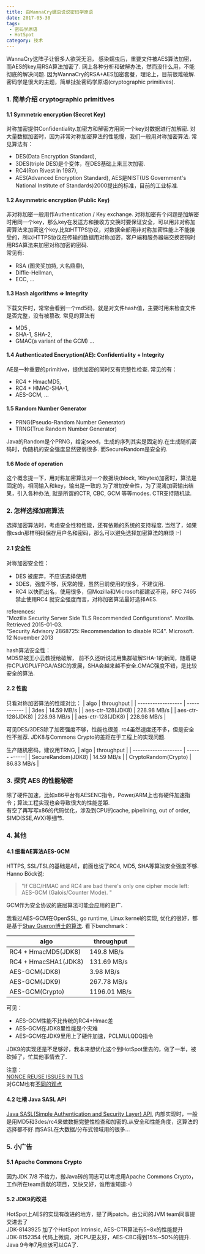 ```yaml
---
title: 由WannaCry蠕虫说说密码学原语
date: 2017-05-30
tags:
 - 密码学原语
 - HotSpot
category: 技术
---
```


WannaCry这阵子让很多人欲哭无泪， 感染蠕虫后，重要文件被AES算法加密， 而AES的key用RSA算法加密了. 网上各种分析和破解办法，然而没什么用，不能彻底的解决问题. 因为WannaCry的RSA+AES加密套餐，理论上，目前很难破解.  
密码学是很大的主题，简单扯扯密码学原语(cryptographic primitives).

<!--more-->

### 1. 简单介绍 cryptographic primitives

#### 1.1 Symmetric encryption (Secret Key)
对称加密提供Confidentiality.加密方和解密方用同一个key对数据进行加解密.
对大量数据加密时，因为非常对称加密算法的性能慢，我们一般用对称加密算法.
常见算法有：
* DES(Data Encryption Standard), 
* 3DES(triple DES)是个变体，在DES基础上来三次加密. 
* RC4(Ron Rivest in 1987),
* AES(Advanced Encryption Standard), 
AES是NIST(US Government's National Institute of Standards)2000提出的标准，目前的工业标准.

#### 1.2 Asymmetric encryption (Public Key)
非对称加密一般用作Authentication / Key exchange. 对称加密有个问题是加解密时用同一个key，那么key在发送方和接收方交换时要保证安全，可以用非对称加密算法来加密这个key.比如HTTPS协议，对数据全部用非对称加密性能上不能接受的，所以HTTPS协议在传输的数据用对称加密，客户端和服务器端交换密码时用RSA算法来加密对称加密的密码.  
常见有:
* RSA (图灵奖加持, 大名鼎鼎),  
* Diffie-Hellman, 
* ECC, ...

#### 1.3 Hash algorithms  => Integrity
下载文件时，常常会看到一个md5码，就是对文件hash值，主要时用来检查文件是否完整，没有被篡改.
常见的算法有
* MD5 , 
* SHA-1, SHA-2,  
* GMAC(a  variant of the GCM) …


#### 1.4 Authenticated Encryption(AE):  Confidentiality  +  Integrity
AE是一种重要的primitive，提供加密的同时又有完整性检查. 常见的有：
* RC4 + HmacMD5,  
* RC4 + HMAC-SHA-1, 
* AES-GCM, …


#### 1.5 Random Number Generator
* PRNG(Pseudo-Random Number Generator) 
* TRNG(True Random Number Generator)

Java的Random是个PRNG，给定seed，生成的序列其实是固定的.在生成随机密码时，伪随机的安全强度显然要弱很多.
而SecureRandom是安全的.

#### 1.6 Mode of operation
这个概念提一下，用对称加密算法对一个数据块(block, 16bytes)加密时，算法是固定的，相同输入和key，输出是一致的.为了增加安全性，为了混淆加密输出结果，引入各种办法, 就是所谓的CTR, CBC, GCM 等等modes. CTR支持随机读.


### 2. 怎样选择加密算法
选择加密算法时，考虑安全性和性能，还有依赖的系统的支持程度.
当然了，如果像csdn那样明码保存用户名和密码，那么可以避免选择加密算法的麻烦 :-)

#### 2.1 安全性
对称加密安全性：
* DES 被废弃，不应该选择使用
* 3DES，强度不够，灰常的慢，虽然目前使用的很多，不建议用.
* RC4 以快而出名，使用很多，但Mozilla和Microsoft都建议不用，RFC 7465禁止使用RC4
就安全强度而言，对称加密算法最好选择AES.

references:  
"Mozilla Security Server Side TLS Recommended Configurations". Mozilla. Retrieved 2015-01-03.  
"Security Advisory 2868725: Recommendation to disable RC4". Microsoft. 12 November 2013   

hash算法安全性：  
MD5早被王小云教授给破解， 前不久还听说过用集群破解SHA-1的新闻，随着硬件CPU/GPU/FPGA/ASIC的发展，SHA会越来越不安全.GMAC强度不错，是比较安全的算法.

#### 2.2 性能
只看对称加密算法的性能对比：
| algo               | throughput   |
| ------------------ | ------------ |
| 3des               |  14.59 MB/s  |
| aes-ctr-128(JDK8)  |  228.98 MB/s |
| aes-ctr-128(JDK8)  |  228.98 MB/s |
| aes-ctr-128(JDK8)  |  228.98 MB/s |


可见DES/3DES除了加密强度不够，性能也很差. rc4虽然速度还不多，但是安全性不推荐.
JDK8与Commons Crypto的差距在于工程上的实现问题.

生产随机密码，建议用TRNG,
| algo                 | throughput   |
| -------------------- | ------ ------|
| SecureRandom(JDK8)   |  14.59 MB/s  |
| CryptoRandom(Crypto) |  86.83 MB/s  |



### 3. 探究 AES 的性能秘密

除了硬件加速，比如x86平台有AESENC指令，Power/ARM上也有硬件加速指令；算法工程实现也会导致很大的性能差距.  
有空了再写写x86的代码优化，涉及到CPU的cache, pipelining, out of order, SIMD(SSE,AVX)等细节.


### 4. 其他

#### 4.1 细看AE算法AES-GCM
HTTPS, SSL/TSL的基础是AE，前面也说了RC4, MD5, SHA等算法安全强度不够.
Hanno Böck说:
> "If CBC/HMAC and RC4 are bad there's only one cipher mode left: AES-GCM (Galois/Counter Mode). "


GCM作为安全协议的底层算法可能会应用的更广.

我看过AES-GCM在OpenSSL, go runtime, Linux kernel的实现, 优化的很好，都是基于[Shay Gueron博士的算法](https://crypto.stanford.edu/RealWorldCrypto/slides/gueron.pdf).
看下benchmark：

| algo                 | throughput   |
| -------------------- | ------------ |
| RC4 + HmacMD5(JDK8)  |  149.8 MB/s  |
| RC4 + HmacSHA1(JDK8) |  131.69 MB/s |
| AES-GCM(JDK8)        |  3.98 MB/s   |
| AES-GCM(JDK9)        |  267.78 MB/s |
| AES-GCM(Crypto)      |  1196.01 MB/s|



可见：
* AES-GCM性能不比传统的RC4+Hmac差
* AES-GCM在JDK8里性能是个灾难
* AES-GCM在JDK9里用上了硬件加速，PCLMULQDQ指令

JDK9的实现还是不足够好，我本来想优化这个到HotSpot里去的，做了一半，被砍掉了，忙其他事情去了.

注意：   
[NONCE REUSE ISSUES IN TLS](https://int21.de/slides/berlinsec-gcm/#/)  
对GCM也有[不同的观点](https://int21.de/slides/berlinsec-gcm/#/11)

#### 4.2 吐槽 Java SASL API 
[Java SASL(Simple Authentication and Security Layer) API](https://docs.oracle.com/javase/7/docs/technotes/guides/security/sasl/sasl-refguide.html), 
内部实现时，一般是用MD5和3des/rc4来做数据完整性检查和加密的.从安全和性能角度，这算法的选择都不好.而SASL在大数据/分布式领域用的很多...

### 5. 小广告
#### 5.1 Apache Commons Crypto
因为JDK 7/8 不给力，搬Java砖的同志可以考虑用Apache Commons Crypto，工作所在team贡献的项目，又快又好，谁用谁知道:-)

#### 5.2 JDK9的改进
HotSpot上AES的实现有改进的地方，提了两patch，由公司的JVM team同事提交进去了   
JDK-8143925 加了个HotSpot Intrinsic, AES-CTR算法有5~8x的性能提升    
JDK-8152354 代码上微调，对CPU更友好，AES-CBC得到15%~50%的提升.  
Java 9今年7月应该可以GA了.
